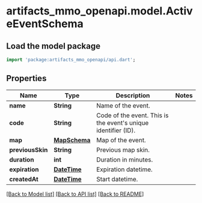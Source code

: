 # artifacts_mmo_openapi.model.ActiveEventSchema

## Load the model package
```dart
import 'package:artifacts_mmo_openapi/api.dart';
```

## Properties
Name | Type | Description | Notes
------------ | ------------- | ------------- | -------------
**name** | **String** | Name of the event. | 
**code** | **String** | Code of the event. This is the event's unique identifier (ID). | 
**map** | [**MapSchema**](MapSchema.md) | Map of the event. | 
**previousSkin** | **String** | Previous map skin. | 
**duration** | **int** | Duration in minutes. | 
**expiration** | [**DateTime**](DateTime.md) | Expiration datetime. | 
**createdAt** | [**DateTime**](DateTime.md) | Start datetime. | 

[[Back to Model list]](../README.md#documentation-for-models) [[Back to API list]](../README.md#documentation-for-api-endpoints) [[Back to README]](../README.md)



